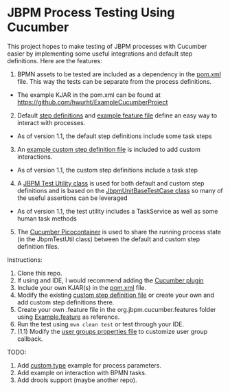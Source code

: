 # JBPM Process Testing Using Cucumber

This project hopes to make testing of JBPM processes with Cucumber easier by implementing some useful integrations and default step definitions.  Here are the features:

1. BPMN assets to be tested are included as a dependency in the [pom.xml](pom.xml) file.  This way the tests can be separate from the process definitions.
  - The example KJAR in the pom.xml can be found at https://github.com/hwurht/ExampleCucumberProject
2. Default [step definitions](src/test/java/org/jbpm/cucumber/DefaultStepDefinitions.java) and [example feature file](src/test/resources/features/Example.feature) define an easy way to interact with processes.
  - As of version 1.1, the default step definitions include some task steps
3. An [example custom step definition file](src/test/java/org/jbpm/cucumber/custom/CustomStepDefinitions.java) is included to add custom interactions.
  - As of version 1.1, the custom step definitions include a task step
4. A [JBPM Test Utility class](src/test/java/org/jbpm/cucumber/JbpmTestUtil.java) is used for both default and custom step definitions and is based on the [JbpmUnitBaseTestCase class](https://github.com/kiegroup/jbpm/blob/master/jbpm-test/src/main/java/org/jbpm/test/JbpmJUnitBaseTestCase.java) so many of the useful assertions can be leveraged
  - As of version 1.1, the test utility includes a TaskService as well as some human task methods
5. The [Cucumber Picocontainer](https://github.com/cucumber/cucumber-jvm/tree/master/picocontainer) is used to share the running process state (in the JbpmTestUtil class) between the default and custom step definition files.

Instructions:

1. Clone this repo.
2. If using and IDE, I would recommend adding the [Cucumber plugin](https://cucumber.io/docs/tools/java/)
3. Include your own KJAR(s) in the [pom.xml](pom.xml) file.
4. Modify the existing [custom step definition file](src/test/java/org/jbpm/cucumber/custom/CustomStepDefinitions.java) or create your own and add custom step definitions there.
5. Create your own .feature file in the org.jbpm.cucumber.features folder using [Example.feature](src/test/resources/features/Example.feature) as reference.
6. Run the test using `mvn clean test` or test through your IDE.
7. (1.1) Modify the [user groups properties file](src/test/resources/usergroups.properties) to customize user group callback.

TODO:

1. Add [custom type](https://cucumber.io/docs/cucumber/cucumber-expressions/#parameter-types) example for process parameters.
2. Add example on interaction with BPMN tasks.
3. Add drools support (maybe another repo).
